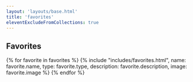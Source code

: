 ```yaml
---
layout: 'layouts/base.html'
title: 'favorites'
eleventExcludeFromCollections: true
---
```

## Favorites

{% for favorite in favorites %}
 {% include "includes/favorites.html",
  name: favorite.name,
  type: favorite.type,
  description: favorite.description,
  image: favorite.image %}
{% endfor %}
